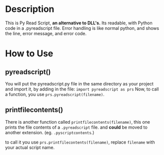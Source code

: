 # Description

This is Py Read Script, **an alternative to DLL's.**
Its readable, with Python code in a .pyreadscript file. Error handling is like normal python, and shows the line, error message, and error code.

# How to Use

## pyreadscript()

You will put the pyreadscript.py file in the same directory as your project and import it, by adding in the file: `import pyreadscript as prs`
Now, to call a function, you use `prs.pyreadscript(filename)`.

## printfilecontents()

There is another function called `printfilecontents(filename)`, this one prints the file contents of a `.pyreadscript` file.
and __could__ be moved to another extension. (eg. `.pyscriptcontents`.)

to call it you use `prs.printfilecontents(filename)`, replace `filename` with your actual script name.
